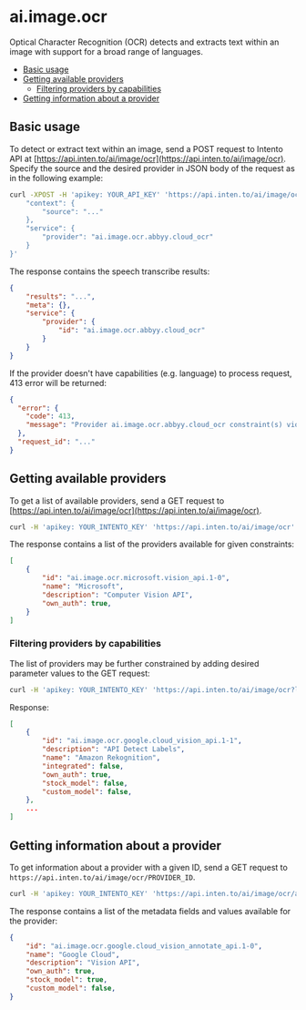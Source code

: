 # ai.image.ocr

Optical Character Recognition (OCR) detects and extracts text within an image with support for a broad range of languages.

<!-- TOC depthFrom:2 -->

- [Basic usage](#basic-usage)
- [Getting available providers](#getting-available-providers)
    - [Filtering providers by capabilities](#filtering-providers-by-capabilities)
- [Getting information about a provider](#getting-information-about-a-provider)

<!-- /TOC -->

## Basic usage

To detect or extract text within an image, send a POST request to Intento API at [https://api.inten.to/ai/image/ocr](https://api.inten.to/ai/image/ocr). Specify the source and the desired provider in JSON body of the request as in the following example:

```sh
curl -XPOST -H 'apikey: YOUR_API_KEY' 'https://api.inten.to/ai/image/ocr' -d '{
    "context": {
        "source": "..."
    },
    "service": {
        "provider": "ai.image.ocr.abbyy.cloud_ocr"
    }
}'
```

The response contains the speech transcribe results:

```json
{
    "results": "...",
    "meta": {},
    "service": {
        "provider": {
            "id": "ai.image.ocr.abbyy.cloud_ocr"
        }
    }
}
```

If the provider doesn't have capabilities (e.g. language) to process request, 413 error will be returned:

```json
{
  "error": {
    "code": 413,
    "message": "Provider ai.image.ocr.abbyy.cloud_ocr constraint(s) violated."
  },
  "request_id": "..."
}
```

## Getting available providers

To get a list of available providers, send a GET request to [https://api.inten.to/ai/image/ocr](https://api.inten.to/ai/image/ocr).

```sh
curl -H 'apikey: YOUR_INTENTO_KEY' 'https://api.inten.to/ai/image/ocr'
```

The response contains a list of the providers available for given constraints:

```json
[
    {
        "id": "ai.image.ocr.microsoft.vision_api.1-0",
        "name": "Microsoft",
        "description": "Computer Vision API",
        "own_auth": true,
    }
]
```

### Filtering providers by capabilities

The list of providers may be further constrained by adding desired parameter values to the GET request:

```sh
curl -H 'apikey: YOUR_INTENTO_KEY' 'https://api.inten.to/ai/image/ocr?language=ru'
```

Response:

```json
[
    {
        "id": "ai.image.ocr.google.cloud_vision_api.1-1",
        "description": "API Detect Labels",
        "name": "Amazon Rekognition",
        "integrated": false,
        "own_auth": true,
        "stock_model": false,
        "custom_model": false,
    },
    ...
]
```

## Getting information about a provider

To get information about a provider with a given ID, send a GET request to `https://api.inten.to/ai/image/ocr/PROVIDER_ID`.

```sh
curl -H 'apikey: YOUR_INTENTO_KEY' 'https://api.inten.to/ai/image/ocr/ai.image.ocr.google.cloud_vision_api.1-1'
```

The response contains a list of the metadata fields and values available for the provider:

```json
{
    "id": "ai.image.ocr.google.cloud_vision_annotate_api.1-0",
    "name": "Google Cloud",
    "description": "Vision API",
    "own_auth": true,
    "stock_model": true,
    "custom_model": false,
}
```
